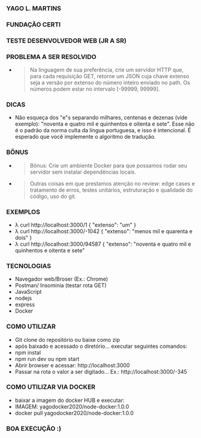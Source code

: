 ### YAGO L. MARTINS ###
### FUNDAÇÃO CERTI ###
### TESTE DESENVOLVEDOR WEB (JR A SR) ###

### PROBLEMA A SER RESOLVIDO ###

  - > Na linguagem de sua preferência, crie um servidor HTTP que, para cada requisição GET, retorne um JSON cuja chave extenso seja a versão por extenso do número inteiro enviado no path. Os números podem estar no intervalo [-99999, 99999].

### DICAS ###

  - Não esqueça dos "e"s separando milhares, centenas e dezenas (vide exemplo): "noventa e quatro mil e quinhentos e oitenta e sete". Esse não é o padrão da norma culta da língua portuguesa, e isso é intencional.
É esperado que você implemente o algoritmo de tradução.

### BÔNUS ###

  - > Bônus: Crie um ambiente Docker para que possamos rodar seu servidor sem instalar dependências locais.
  - > Outras coisas em que prestamos atenção no review: edge cases e tratamento de erros, testes unitários, estruturação e qualidade do código, uso do git.

### EXEMPLOS ###

 - λ curl http://localhost:3000/1
    { "extenso": "um" }
 - λ curl http://localhost:3000/-1042
    { "extenso": "menos mil e quarenta e dois" }
 - λ curl http://localhost:3000/94587
    { "extenso": "noventa e quatro mil e quinhentos e oitenta e sete" 

### TECNOLOGIAS ###

 - Navegador web/Broser (Ex.: Chrome)
 - Postman/ Insominia (testar rota GET)
 - JavaScript
 - nodejs 
 - express
 - Docker

### COMO UTILIZAR ###

 - Git clone do repositório ou baixe como zip
 - após baixado e acessado o diretório... executar seguintes comandos:
 - npm instal
 - npm run dev ou npm start
 - Abrir browser e acessar: http://localhost:3000
 - Passar na rota o valor a ser digitado... Ex.: http://localhost:3000/-345

### COMO UTILIZAR VIA DOCKER ###

 - baixar a imagem do docker HUB e executar:
 - IMAGEM: yagodocker2020/node-docker:1.0.0
 - docker pull yagodocker2020/node-docker:1.0.0

### BOA EXECUÇÃO :) ###
